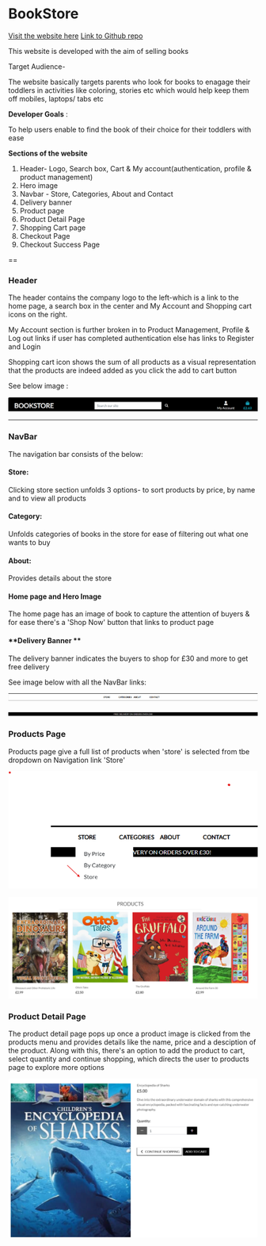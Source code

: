 # **BookStore**

[Visit the website here](#)
[Link to Github repo](#)

This website is developed with the aim of selling books

Target Audience-

The website basically targets parents who look for books to enagage their toddlers in activities like coloring, stories etc which would help keep them off mobiles, laptops/ tabs etc  

**Developer Goals** :

To help users enable to find the book of their choice for their toddlers with ease

**Sections of the website**

1. Header- Logo, Search box, Cart & My account(authentication, profile & product management) 
2. Hero image 
3. Navbar - Store, Categories, About and Contact 
4. Delivery banner 
5. Product page 
6. Product Detail Page
7. Shopping Cart page 
8. Checkout Page 
9. Checkout Success Page

==

### **Header**

The header contains the company logo to the left-which is a link to the home page,  a search box in the center and My Account and Shopping cart icons on the right. 

My Account section is further broken in to Product Management, Profile & Log out links if user has completed authentication else has links to Register and Login

Shopping cart icon shows the sum of all products as a visual representation that the products are indeed added as you click the add to cart button  

See below image :

![](documents/images/Header.png)

---

### **NavBar**

The navigation bar consists of the below:

#### Store: 

Clicking store section unfolds 3 options- to sort products by price, by name and to view all products

#### Category:

Unfolds categories of books in the store for ease of filtering out what one wants to buy 

#### About:

Provides details about the store 

#### **Home page and Hero Image**

The home page has an image of book to capture the attention of buyers & for ease there's a 'Shop Now' button that links to product page 

#### **Delivery Banner **

The delivery banner indicates the buyers to shop for £30 and more to get free delivery 

See image below with all the NavBar links:

![](documents/images/NavBar.png)

![](documents/images/DeliveryBanner.png)

### Products Page

Products page give a full list of products when 'store' is selected from tbe dropdown on Navigation link 'Store'

![](documents/images/Products_1.png) 

![](documents/images/Products2.png)

### Product Detail Page

The product detail page pops up once a product image is clicked from the products menu and provides details like the name, price and a desciption of the product. Along with this, there's an option to add the product to cart, select quantity and  continue shopping, which directs the user to products page to explore more options 

![](documents/images/productdetail.png)

















